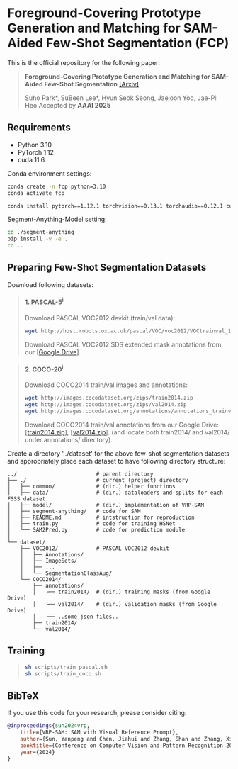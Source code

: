 # Foreground-Covering Prototype Generation and Matching for SAM-Aided Few-Shot Segmentation (FCP)
This is the official repository for the following paper:
> **Foreground-Covering Prototype Generation and Matching for SAM-Aided Few-Shot Segmentation** [[Arxiv]](https://www.arxiv.org/abs/2501.00752)
> 
> Suho Park*, SuBeen Lee*, Hyun Seok Seong, Jaejoon Yoo, Jae-Pil Heo
> Accepted by **AAAI 2025**


## Requirements

- Python 3.10
- PyTorch 1.12
- cuda 11.6

Conda environment settings:
```bash
conda create -n fcp python=3.10
conda activate fcp

conda install pytorch==1.12.1 torchvision==0.13.1 torchaudio==0.12.1 cudatoolkit=11.6 -c pytorch -c conda-forge
```

Segment-Anything-Model setting:
```bash
cd ./segment-anything
pip install -v -e .
cd ..
```

## Preparing Few-Shot Segmentation Datasets
Download following datasets:

> #### 1. PASCAL-5<sup>i</sup>
> Download PASCAL VOC2012 devkit (train/val data):
> ```bash
> wget http://host.robots.ox.ac.uk/pascal/VOC/voc2012/VOCtrainval_11-May-2012.tar
> ```
> Download PASCAL VOC2012 SDS extended mask annotations from our [[Google Drive](https://drive.google.com/file/d/10zxG2VExoEZUeyQl_uXga2OWHjGeZaf2/view?usp=sharing)].

> #### 2. COCO-20<sup>i</sup>
> Download COCO2014 train/val images and annotations: 
> ```bash
> wget http://images.cocodataset.org/zips/train2014.zip
> wget http://images.cocodataset.org/zips/val2014.zip
> wget http://images.cocodataset.org/annotations/annotations_trainval2014.zip
> ```
> Download COCO2014 train/val annotations from our Google Drive: [[train2014.zip](https://drive.google.com/file/d/1cwup51kcr4m7v9jO14ArpxKMA4O3-Uge/view?usp=sharing)], [[val2014.zip](https://drive.google.com/file/d/1PNw4U3T2MhzAEBWGGgceXvYU3cZ7mJL1/view?usp=sharing)].
> (and locate both train2014/ and val2014/ under annotations/ directory).


Create a directory '../dataset' for the above few-shot segmentation datasets and appropriately place each dataset to have following directory structure:

    ../                         # parent directory
    ├── ./                      # current (project) directory
    │   ├── common/             # (dir.) helper functions
    │   ├── data/               # (dir.) dataloaders and splits for each FSSS dataset
    │   ├── model/              # (dir.) implementation of VRP-SAM 
    │   ├── segment-anything/   # code for SAM
    │   ├── README.md           # intstruction for reproduction
    │   ├── train.py            # code for training HSNet
    │   └── SAM2Pred.py         # code for prediction module
    │    
    └── dataset/
        ├── VOC2012/            # PASCAL VOC2012 devkit
        │   ├── Annotations/
        │   ├── ImageSets/
        │   ├── ...
        │   └── SegmentationClassAug/
        └── COCO2014/           
            ├── annotations/
            │   ├── train2014/  # (dir.) training masks (from Google Drive) 
            │   ├── val2014/    # (dir.) validation masks (from Google Drive)
            │   └── ..some json files..
            ├── train2014/
            └── val2014/
       

## Training

> ```bash
>sh scripts/train_pascal.sh  
>sh scripts/train_coco.sh  
> ```


   
## BibTeX
If you use this code for your research, please consider citing:
````BibTeX
@inproceedings{sun2024vrp,
    title={VRP-SAM: SAM with Visual Reference Prompt},
    author={Sun, Yanpeng and Chen, Jiahui and Zhang, Shan and Zhang, Xinyu and Chen, Qiang and Zhang, Gang and Ding, Errui and Wang, Jingdong and Li, Zechao},
    booktitle={Conference on Computer Vision and Pattern Recognition 2024},
    year={2024}
}
````
